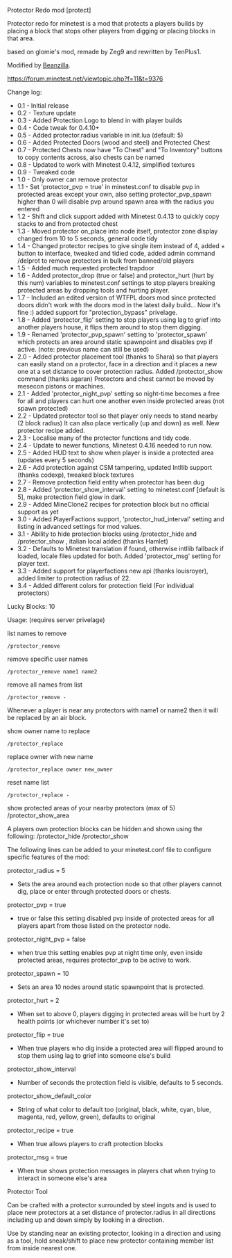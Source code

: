 Protector Redo mod [protect]

Protector redo for minetest is a mod that protects a players builds by placing
a block that stops other players from digging or placing blocks in that area.

based on glomie's mod, remade by Zeg9 and rewritten by TenPlus1.

Modified by [Beanzilla](https://github.com/Beanzilla).

https://forum.minetest.net/viewtopic.php?f=11&t=9376

Change log:

- 0.1 - Initial release
- 0.2 - Texture update
- 0.3 - Added Protection Logo to blend in with player builds
- 0.4 - Code tweak for 0.4.10+
- 0.5 - Added protector.radius variable in init.lua (default: 5)
- 0.6 - Added Protected Doors (wood and steel) and Protected Chest
- 0.7 - Protected Chests now have "To Chest" and "To Inventory" buttons to copy
      contents across, also chests can be named
- 0.8 - Updated to work with Minetest 0.4.12, simplified textures
- 0.9 - Tweaked code
- 1.0 - Only owner can remove protector
- 1.1 - Set 'protector_pvp = true' in minetest.conf to disable pvp in protected
      areas except your own, also setting protector_pvp_spawn higher than 0 will
      disable pvp around spawn area with the radius you entered
- 1.2 - Shift and click support added with Minetest 0.4.13 to quickly copy stacks
      to and from protected chest
- 1.3 - Moved protector on_place into node itself, protector zone display changed
      from 10 to 5 seconds, general code tidy
- 1.4 - Changed protector recipes to give single item instead of 4, added + button
      to interface, tweaked and tidied code, added admin command /delprot to remove
      protectors in bulk from banned/old players
- 1.5 - Added much requested protected trapdoor
- 1.6 - Added protector_drop (true or false) and protector_hurt (hurt by this num)
      variables to minetest.conf settings to stop players breaking protected
      areas by dropping tools and hurting player.
- 1.7 - Included an edited version of WTFPL doors mod since protected doors didn't
      work with the doors mod in the latest daily build... Now it's fine :)
      added support for "protection_bypass" privelage.
- 1.8 - Added 'protector_flip' setting to stop players using lag to grief into
      another players house, it flips them around to stop them digging.
- 1.9 - Renamed 'protector_pvp_spawn' setting to 'protector_spawn' which protects
      an area around static spawnpoint and disables pvp if active.
      (note: previous name can still be used)
- 2.0 - Added protector placement tool (thanks to Shara) so that players can easily
      stand on a protector, face in a direction and it places a new one at a set
      distance to cover protection radius.  Added /protector_show command (thanks agaran)
      Protectors and chest cannot be moved by mesecon pistons or machines.
- 2.1 - Added 'protector_night_pvp' setting so night-time becomes a free for all and
      players can hurt one another even inside protected areas (not spawn protected)
- 2.2 - Updated protector tool so that player only needs to stand nearby (2 block radius)
      It can also place vertically (up and down) as well.  New protector recipe added.
- 2.3 - Localise many of the protector functions and tidy code.
- 2.4 - Update to newer functions, Minetest 0.4.16 needed to run now.
- 2.5 - Added HUD text to show when player is inside a protected area (updates every 5 seconds)
- 2.6 - Add protection against CSM tampering, updated Intllib support (thanks codexp), tweaked block textures
- 2.7 - Remove protection field entity when protector has been dug
- 2.8 - Added 'protector_show_interval' setting to minetest.conf [default is 5], make protection field glow in dark.
- 2.9 - Added MineClone2 recipes for protection block but no official support as yet
- 3.0 - Added PlayerFactions support, 'protector_hud_interval' setting and listing in advanced settings for mod values.
- 3.1 - Ability to hide protection blocks using /protector_hide and /protector_show , italian local added (thanks Hamlet)
- 3.2 - Defaults to Minetest translation if found, otherwise intllib fallback if loaded, locale files updated for both.  Added 'protector_msg' setting for player text.
- 3.3 - Added support for playerfactions new api (thanks louisroyer), added limiter to protection radius of 22.
- 3.4 - Added different colors for protection field (For individual protectors)

Lucky Blocks: 10


Usage: (requires server privelage)

list names to remove

	/protector_remove

remove specific user names

	/protector_remove name1 name2

remove all names from list

	/protector_remove -

Whenever a player is near any protectors with name1 or name2 then it will be
replaced by an air block.


show owner name to replace

	/protector_replace

replace owner with new name

	/protector_replace owner new_owner

reset name list

	/protector_replace -


show protected areas of your nearby protectors (max of 5)
	/protector_show_area


A players own protection blocks can be hidden and shown using the following:
	/protector_hide
	/protector_show


The following lines can be added to your minetest.conf file to configure specific features of the mod:

protector_radius = 5
- Sets the area around each protection node so that other players cannot dig, place or enter through protected doors or chests.

protector_pvp = true
- true or false this setting disabled pvp inside of protected areas for all players apart from those listed on the protector node.

protector_night_pvp = false
- when true this setting enables pvp at night time only, even inside protected areas, requires protector_pvp to be active to work.

protector_spawn = 10
- Sets an area 10 nodes around static spawnpoint that is protected.

protector_hurt = 2
- When set to above 0, players digging in protected areas will be hurt by 2 health points (or whichever number it's set to)

protector_flip = true
- When true players who dig inside a protected area will flipped around to stop them using lag to grief into someone else's build

protector_show_interval
- Number of seconds the protection field is visible, defaults to 5 seconds.

protector_show_default_color
- String of what color to default too (original, black, white, cyan, blue, magenta, red, yellow, green), defaults to original

protector_recipe = true
- When true allows players to craft protection blocks

protector_msg = true
- When true shows protection messages in players chat when trying to interact in someone else's area


Protector Tool

Can be crafted with a protector surrounded by steel ingots and is used to place new protectors at a set distance of protector.radius in all directions including up and down simply by looking in a direction.

Use by standing near an existing protector, looking in a direction and using as a tool, hold sneak/shift to place new protector containing member list from inside nearest one.
